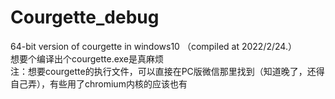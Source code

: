 # Courgette_debug
64-bit version of courgette in windows10 （compiled at 2022/2/24.） 
<br>想要个编译出个courgette.exe是真麻烦
<br>注：想要courgette的执行文件，可以直接在PC版微信那里找到（知道晚了，还得自己弄），有些用了chromium内核的应该也有
